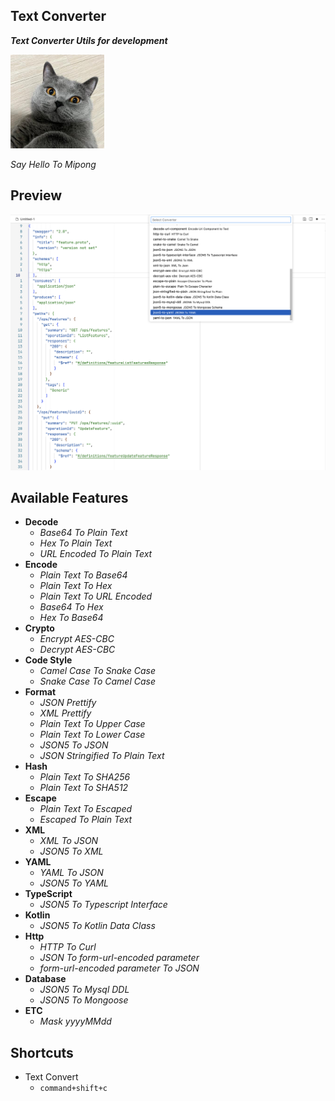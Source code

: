 ## Text Converter
***Text Converter Utils for development***

<img width="150" src="assets/mipong.jpeg" title="Mipong" />

*Say Hello To Mipong*

## Preview
<img src="assets/converter-preview.png" title="Mipong" />

## Available Features

* **Decode**
  * *Base64 To Plain Text*
  * *Hex To Plain Text*
  * *URL Encoded To Plain Text*
* **Encode**
  * *Plain Text To Base64*
  * *Plain Text To Hex*
  * *Plain Text To URL Encoded*
  * *Base64 To Hex*
  * *Hex To Base64*
* **Crypto**
  * *Encrypt AES-CBC*
  * *Decrypt AES-CBC*
* **Code Style**
  * *Camel Case To Snake Case*
  * *Snake Case To Camel Case*
* **Format**
  * *JSON Prettify*
  * *XML Prettify*
  * *Plain Text To Upper Case*
  * *Plain Text To Lower Case*
  * *JSON5 To JSON*
  * *JSON Stringified To Plain Text*
* **Hash**
  * *Plain Text To SHA256*
  * *Plain Text To SHA512*
* **Escape**
  * *Plain Text To Escaped*
  * *Escaped To Plain Text*
* **XML**
  * *XML To JSON*
  * *JSON5 To XML*
* **YAML**
  * *YAML To JSON*
  * *JSON5 To YAML*
* **TypeScript**
  * *JSON5 To Typescript Interface*
* **Kotlin**
  * *JSON5 To Kotlin Data Class*
* **Http**
  * *HTTP To Curl*
  * *JSON To form-url-encoded parameter*
  * *form-url-encoded parameter To JSON*
* **Database**
  * *JSON5 To Mysql DDL*
  * *JSON5 To Mongoose*
* **ETC**
  * *Mask yyyyMMdd*
## Shortcuts
* Text Convert
  * `command+shift+c`